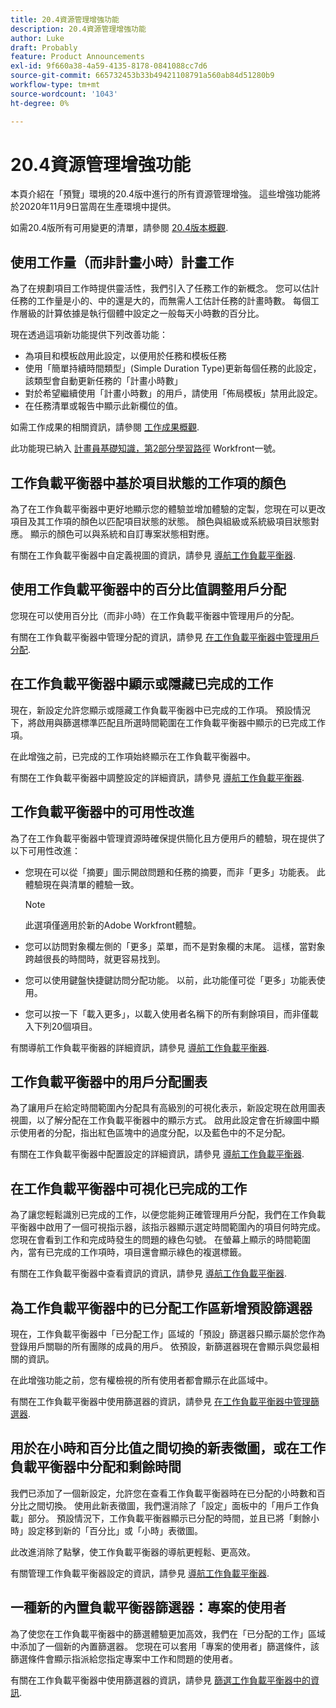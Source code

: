 ```yaml
---
title: 20.4資源管理增強功能
description: 20.4資源管理增強功能
author: Luke
draft: Probably
feature: Product Announcements
exl-id: 9f660a38-4a59-4135-8178-0841088cc7d6
source-git-commit: 665732453b33b49421108791a560ab84d51280b9
workflow-type: tm+mt
source-wordcount: '1043'
ht-degree: 0%

---
```


# 20.4資源管理增強功能

本頁介紹在「預覽」環境的20.4版中進行的所有資源管理增強。 這些增強功能將於2020年11月9日當周在生產環境中提供。

如需20.4版所有可用變更的清單，請參閱 [20.4版本概觀](../../../product-announcements/product-releases/20.4-release-activity/20-4-release-overview.md).

## 使用工作量（而非計畫小時）計畫工作

為了在規劃項目工作時提供靈活性，我們引入了任務工作的新概念。 您可以估計任務的工作量是小的、中的還是大的，而無需人工估計任務的計畫時數。 每個工作層級的計算依據是執行個體中設定之一般每天小時數的百分比。

現在透過這項新功能提供下列改善功能：

* 為項目和模板啟用此設定，以便用於任務和模板任務
* 使用「簡單持續時間類型」(Simple Duration Type)更新每個任務的此設定，該類型會自動更新任務的「計畫小時數」
* 對於希望繼續使用「計畫小時數」的用戶，請使用「佈局模板」禁用此設定。
* 在任務清單或報告中顯示此新欄位的值。

如需工作成果的相關資訊，請參閱 [工作成果概觀](../../../manage-work/tasks/task-information/work-effort.md).

此功能現已納入 [計畫員基礎知識，第2部分學習路徑](https://one.workfront.com/s/learningpath3/planner-fundamentals-for-the-new-workfront-experience-part-2-plan-a-project-20Y0z000000bm79EAA) Workfront一號。

## 工作負載平衡器中基於項目狀態的工作項的顏色

為了在工作負載平衡器中更好地顯示您的體驗並增加體驗的定製，您現在可以更改項目及其工作項的顏色以匹配項目狀態的狀態。 顏色與組級或系統級項目狀態對應。 顯示的顏色可以與系統和自訂專案狀態相對應。

有關在工作負載平衡器中自定義視圖的資訊，請參見 [導航工作負載平衡器](../../../resource-mgmt/workload-balancer/navigate-the-workload-balancer.md).

## 使用工作負載平衡器中的百分比值調整用戶分配

您現在可以使用百分比（而非小時）在工作負載平衡器中管理用戶的分配。

有關在工作負載平衡器中管理分配的資訊，請參見 [在工作負載平衡器中管理用戶分配](../../../resource-mgmt/workload-balancer/manage-user-allocations-workload-balancer.md).

## 在工作負載平衡器中顯示或隱藏已完成的工作

現在，新設定允許您顯示或隱藏工作負載平衡器中已完成的工作項。 預設情況下，將啟用與篩選標準匹配且所選時間範圍在工作負載平衡器中顯示的已完成工作項。

在此增強之前，已完成的工作項始終顯示在工作負載平衡器中。

有關在工作負載平衡器中調整設定的詳細資訊，請參見 [導航工作負載平衡器](../../../resource-mgmt/workload-balancer/navigate-the-workload-balancer.md).

## 工作負載平衡器中的可用性改進

為了在工作負載平衡器中管理資源時確保提供簡化且方便用戶的體驗，現在提供了以下可用性改進：

* 您現在可以從「摘要」圖示開啟問題和任務的摘要，而非「更多」功能表。 此體驗現在與清單的體驗一致。

   >[!NOTE]
   >
   >此選項僅適用於新的Adobe Workfront體驗。

* 您可以訪問對象欄左側的「更多」菜單，而不是對象欄的末尾。 這樣，當對象跨越很長的時間時，就更容易找到。
* 您可以使用鍵盤快捷鍵訪問分配功能。 以前，此功能僅可從「更多」功能表使用。
* 您可以按一下「載入更多」，以載入使用者名稱下的所有剩餘項目，而非僅載入下列20個項目。

有關導航工作負載平衡器的詳細資訊，請參見 [導航工作負載平衡器](../../../resource-mgmt/workload-balancer/navigate-the-workload-balancer.md).

## 工作負載平衡器中的用戶分配圖表

為了讓用戶在給定時間範圍內分配具有高級別的可視化表示，新設定現在啟用圖表視圖，以了解分配在工作負載平衡器中的顯示方式。 啟用此設定會在折線圖中顯示使用者的分配，指出紅色區塊中的過度分配，以及藍色中的不足分配。

有關在工作負載平衡器中配置設定的詳細資訊，請參見 [導航工作負載平衡器](../../../resource-mgmt/workload-balancer/navigate-the-workload-balancer.md).

## 在工作負載平衡器中可視化已完成的工作

為了讓您輕鬆識別已完成的工作，以便您能夠正確管理用戶分配，我們在工作負載平衡器中啟用了一個可視指示器，該指示器顯示選定時間範圍內的項目何時完成。 您現在會看到工作和完成時發生的問題的綠色勾號。 在螢幕上顯示的時間範圍內，當有已完成的工作項時，項目還會顯示綠色的複選標籤。

有關在工作負載平衡器中查看資訊的資訊，請參見 [導航工作負載平衡器](../../../resource-mgmt/workload-balancer/navigate-the-workload-balancer.md).

## 為工作負載平衡器中的已分配工作區新增預設篩選器

現在，工作負載平衡器中「已分配工作」區域的「預設」篩選器只顯示屬於您作為登錄用戶關聯的所有團隊的成員的用戶。 依預設，新篩選器現在會顯示與您最相關的資訊。

在此增強功能之前，您有權檢視的所有使用者都會顯示在此區域中。

有關在工作負載平衡器中使用篩選器的資訊，請參見 [在工作負載平衡器中管理篩選器](../../../resource-mgmt/workload-balancer/filter-information-workload-balancer.md).

## 用於在小時和百分比值之間切換的新表徵圖，或在工作負載平衡器中分配和剩餘時間

我們已添加了一個新設定，允許您在查看工作負載平衡器時在已分配的小時數和百分比之間切換。 使用此新表徵圖，我們還消除了「設定」面板中的「用戶工作負載」部分。 預設情況下，工作負載平衡器顯示已分配的時間，並且已將「剩餘小時」設定移到新的「百分比」或「小時」表徵圖。

此改進消除了點擊，使工作負載平衡器的導航更輕鬆、更高效。

有關管理工作負載平衡器設定的資訊，請參見 [導航工作負載平衡器](../../../resource-mgmt/workload-balancer/navigate-the-workload-balancer.md).

## 一種新的內置負載平衡器篩選器：專案的使用者

為了使您在工作負載平衡器中的篩選體驗更加高效，我們在「已分配的工作」區域中添加了一個新的內置篩選器。 您現在可以套用「專案的使用者」篩選條件，該篩選條件會顯示指派給您指定專案中工作和問題的使用者。

有關在工作負載平衡器中使用篩選器的資訊，請參見 [篩選工作負載平衡器中的資訊](../../../resource-mgmt/workload-balancer/filter-information-workload-balancer.md).

